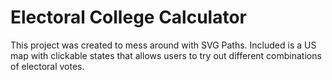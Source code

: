 # Electoral College Calculator
 This project was created to mess around with SVG Paths. Included is a US map with clickable states that allows users to try out different combinations of electoral votes.
